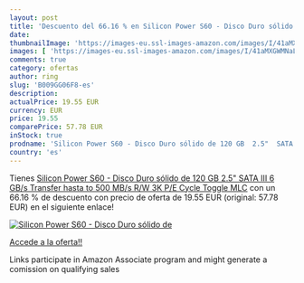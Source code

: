 ```yaml
---
layout: post
title: 'Descuento del 66.16 % en Silicon Power S60 - Disco Duro sólido de'
date: 
thumbnailImage: 'https://images-eu.ssl-images-amazon.com/images/I/41aMXGWMNaL._SL200_.jpg'
images: [ 'https://images-eu.ssl-images-amazon.com/images/I/41aMXGWMNaL._SL200_.jpg' ]
comments: true
category: ofertas
author: ring
slug: 'B009GG06F8-es'
description:
actualPrice: 19.55 EUR
currency: EUR
price: 19.55
comparePrice: 57.78 EUR
inStock: true
prodname: 'Silicon Power S60 - Disco Duro sólido de 120 GB  2.5"  SATA III  6 GB/s  Transfer hasta to 500 MB/s  R/W 3K P/E Cycle Toggle MLC'
country: 'es'
---
```


Tienes [Silicon Power S60 - Disco Duro sólido de 120 GB  2.5"  SATA III  6 GB/s  Transfer hasta to 500 MB/s  R/W 3K P/E Cycle Toggle MLC](https://www.amazon.es/dp/B009GG06F8/?tag=tolees-21) con un 66.16 % de descuento con precio de oferta de 19.55 EUR (original: 57.78 EUR) en el siguiente enlace!

[![Silicon Power S60 - Disco Duro sólido de](https://images-eu.ssl-images-amazon.com/images/I/41aMXGWMNaL._SL200_.jpg)](https://www.amazon.es/dp/B009GG06F8/?tag=tolees-21)

[Accede a la oferta!!](https://www.amazon.es/dp/B009GG06F8/?tag=tolees-21)

Links participate in Amazon Associate program and might generate a comission on qualifying sales


